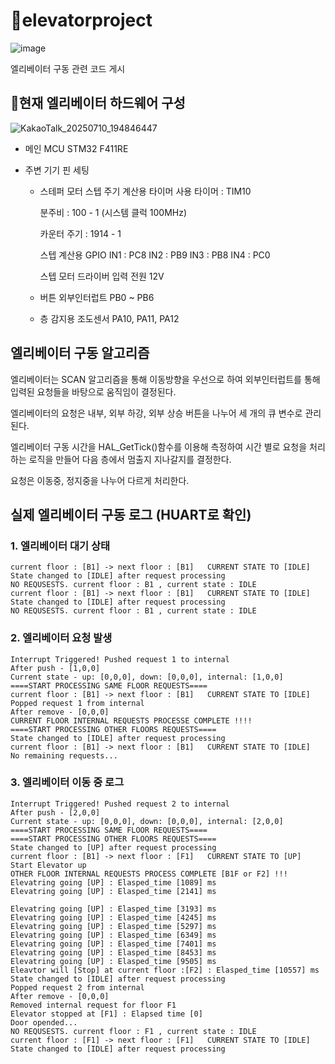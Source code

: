 # 🔵elevatorproject


![image](https://github.com/user-attachments/assets/e42e9b53-3697-4fa6-af3d-f6c2dbd50566)

엘리베이터 구동 관련 코드 게시

## 🔵현재 엘리베이터 하드웨어 구성

![KakaoTalk_20250710_194846447](https://github.com/user-attachments/assets/8ea75d5b-dbc3-486e-83aa-f756289dd65e)


- 메인 MCU 
STM32 F411RE

- 주변 기기 핀 세팅 

    - 스테퍼 모터 스텝 주기 계산용 타이머 
       사용 타이머 : TIM10

       분주비 : 100 - 1 (시스템 클럭  100MHz)

       카운터 주기 : 1914 - 1

      스텝 계산용 GPIO
      IN1 : PC8
      IN2 : PB9
      IN3 : PB8
      IN4 : PC0

      스텝 모터 드라이버 입력 전원
      12V

    - 버튼
        외부인터럽트 PB0 ~ PB6

    - 층 감지용 조도센서
        PA10, PA11, PA12

## 엘리베이터 구동 알고리즘

엘리베이터는 SCAN 알고리즘을 통해 이동방향을 우선으로 하여 외부인터럽트를 통해 입력된 요청들을 바탕으로 움직임이 결정된다.

엘리베이터의 요청은 내부, 외부 하강, 외부 상승 버튼을 나누어 세 개의 큐 변수로 관리된다.

엘리베이터 구동 시간을 HAL_GetTick()함수를 이용해 측정하여 시간 별로 요청을 처리하는 로직을 만들어 다음 층에서 멈출지 지나갈지를 결정한다.

요청은 이동중, 정지중을 나누어 다르게 처리한다.


## 실제 엘리베이터 구동 로그 (HUART로 확인)

### 1. 엘리베이터 대기 상태
```
current floor : [B1] -> next floor : [B1]   CURRENT STATE TO [IDLE]
State changed to [IDLE] after request processing 
NO REQUSESTS. current floor : B1 , current state : IDLE
current floor : [B1] -> next floor : [B1]   CURRENT STATE TO [IDLE]
State changed to [IDLE] after request processing 
NO REQUSESTS. current floor : B1 , current state : IDLE
```

### 2. 엘리베이터 요청 발생
```
Interrupt Triggered! Pushed request 1 to internal
After push - [1,0,0]
Current state - up: [0,0,0], down: [0,0,0], internal: [1,0,0] 
====START PROCESSING SAME FLOOR REQUESTS====
current floor : [B1] -> next floor : [B1]   CURRENT STATE TO [IDLE]
Popped request 1 from internal
After remove - [0,0,0]
CURRENT FLOOR INTERNAL REQUESTS PROCESSE COMPLETE !!!! 
====START PROCESSING OTHER FLOORS REQUESTS====
State changed to [IDLE] after request processing 
current floor : [B1] -> next floor : [B1]   CURRENT STATE TO [IDLE]
No remaining requests...
```

### 3. 엘리베이터 이동 중 로그
```
Interrupt Triggered! Pushed request 2 to internal
After push - [2,0,0]
Current state - up: [0,0,0], down: [0,0,0], internal: [2,0,0] 
====START PROCESSING SAME FLOOR REQUESTS====
====START PROCESSING OTHER FLOORS REQUESTS====
State changed to [UP] after request processing
current floor : [B1] -> next floor : [F1]   CURRENT STATE TO [UP]
Start Elevator up 
OTHER FLOOR INTERNAL REQUESTS PROCESS COMPLETE [B1F or F2] !!! 
Elevatring going [UP] : Elasped_time [1089] ms 
Elevatring going [UP] : Elasped_time [2141] ms 

Elevatring going [UP] : Elasped_time [3193] ms 
Elevatring going [UP] : Elasped_time [4245] ms 
Elevatring going [UP] : Elasped_time [5297] ms 
Elevatring going [UP] : Elasped_time [6349] ms 
Elevatring going [UP] : Elasped_time [7401] ms 
Elevatring going [UP] : Elasped_time [8453] ms 
Elevatring going [UP] : Elasped_time [9505] ms 
Eleavtor will [Stop] at current floor :[F2] : Elasped_time [10557] ms 
State changed to [IDLE] after request processing 
Popped request 2 from internal
After remove - [0,0,0]
Removed internal request for floor F1
Elevator stopped at [F1] : Elapsed time [0] 
Door opended... 
NO REQUSESTS. current floor : F1 , current state : IDLE
current floor : [F1] -> next floor : [F1]   CURRENT STATE TO [IDLE]
State changed to [IDLE] after request processing 
```






